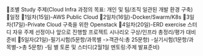 조별 Study 주제(Cloud Infra 과정의 목표: 개인 및 팀/조직 일관된 개발 환경 구축)
일정
1일차(15일)-AWS Public Cloud
2일차(16일)-Docker/Swarm/K8s
3일차(17일)-Private Cloud 구축을 위한 Openstack
4일차(20일)-ERD exercise 스터디 자유 주제 선정이나 앞으로 진행할 프로젝트 시나리오 구상/인프라 총정리/평가 대비 준비
5일자(21일)-필기시험(5문항/과목별 ->객관식:총 25문항) -실기시험(1문항/과목별->총 5문항) -팀 별 토론 및 스터디(2월1일 멘토링:주제 발표준비)